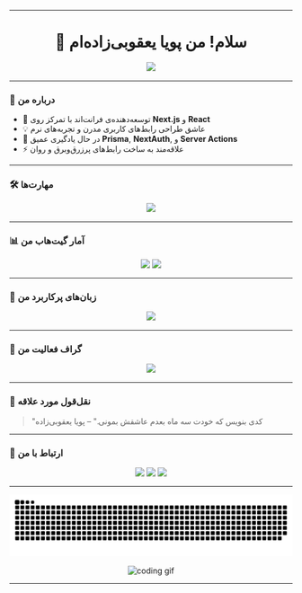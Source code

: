 <!-- =========================
🔥 Pouya Yaghubizadeh README
========================= -->

---

<h1 align="center">👋 سلام! من پویا یعقوبی‌زاده‌ام</h1>

<p align="center">
  <img src="https://readme-typing-svg.herokuapp.com?font=Vazirmatn&size=22&duration=3000&pause=1000&color=00FFFF&center=true&vCenter=true&width=435&lines=توسعه‌دهنده+Front-End;عاشق+Next.js+و+UI+مدرن;کدنویسی+با+عشق+و+قهوه☕" />
</p>

---

### 🧠 درباره من  
- 🚀 توسعه‌دهنده‌ی فرانت‌اند با تمرکز روی **Next.js** و **React**  
- 💡 عاشق طراحی رابط‌های کاربری مدرن و تجربه‌های نرم  
- 🌱 در حال یادگیری عمیق **Prisma**, **NextAuth**, و **Server Actions**  
- ⚡ علاقه‌مند به ساخت رابط‌های پرزرق‌وبرق و روان  

---

### 🛠 مهارت‌ها
<div align="center">
  <img src="https://skillicons.dev/icons?i=react,nextjs,typescript,tailwind,prisma,nodejs,postgres,git,github,figma" /><br/>
</div>

---

### 📊 آمار گیت‌هاب من
<p align="center">
  <img src="https://github-readme-stats.vercel.app/api?username=PouyaYaghubizadeh&show_icons=true&theme=radical&hide_border=true" height="165" />
  <img src="https://github-readme-streak-stats.herokuapp.com/?user=PouyaYaghubizadeh&theme=radical&hide_border=true" height="165" />
</p>

---

### 🚀 زبان‌های پرکاربرد من
<p align="center">
  <img src="https://github-readme-stats.vercel.app/api/top-langs/?username=PouyaYaghubizadeh&layout=compact&theme=radical&hide_border=true" />
</p>

---

### 🌈 گراف فعالیت من
<p align="center">
  <img src="https://github-readme-activity-graph.vercel.app/graph?username=PouyaYaghubizadeh&theme=react-dark&hide_border=true&bg_color=0D1117" />
</p>

---

### 🖤 نقل‌قول مورد علاقه
> "کدی بنویس که خودت سه ماه بعدم عاشقش بمونی." – پویا یعقوبی‌زاده  

---

### 💬 ارتباط با من
<p align="center">
  <a href="https://linkedin.com/in/pouyayaghubizadeh" target="_blank"><img src="https://img.shields.io/badge/-LinkedIn-0077B5?style=for-the-badge&logo=linkedin&logoColor=white"></a>
  <a href="mailto:youremail@gmail.com"><img src="https://img.shields.io/badge/-Email-D14836?style=for-the-badge&logo=gmail&logoColor=white"></a>
  <a href="https://github.com/PouyaYaghubizadeh"><img src="https://img.shields.io/badge/-GitHub-181717?style=for-the-badge&logo=github&logoColor=white"></a>
</p>

---

<p align="center">
  <img src="https://raw.githubusercontent.com/Platane/snk/output/github-contribution-grid-snake.svg" alt="snake animation" />
</p>

<p align="center">
  <img src="https://media.giphy.com/media/qgQUggAC3Pfv687qPC/giphy.gif" width="500" alt="coding gif" />
</p>

---
